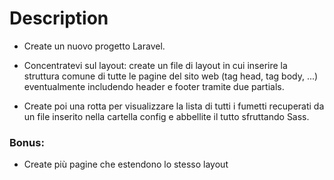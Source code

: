 # Description

- Create un nuovo progetto Laravel.

- Concentratevi sul layout: create un file di layout in cui inserire la struttura comune di tutte le pagine del sito web (tag head, tag body, ...)
eventualmente includendo header e footer tramite due partials.

- Create poi una rotta per visualizzare la lista di tutti i fumetti recuperati da un file inserito nella cartella config e abbellite il tutto sfruttando Sass.

### Bonus:

- Create più pagine che estendono lo stesso layout